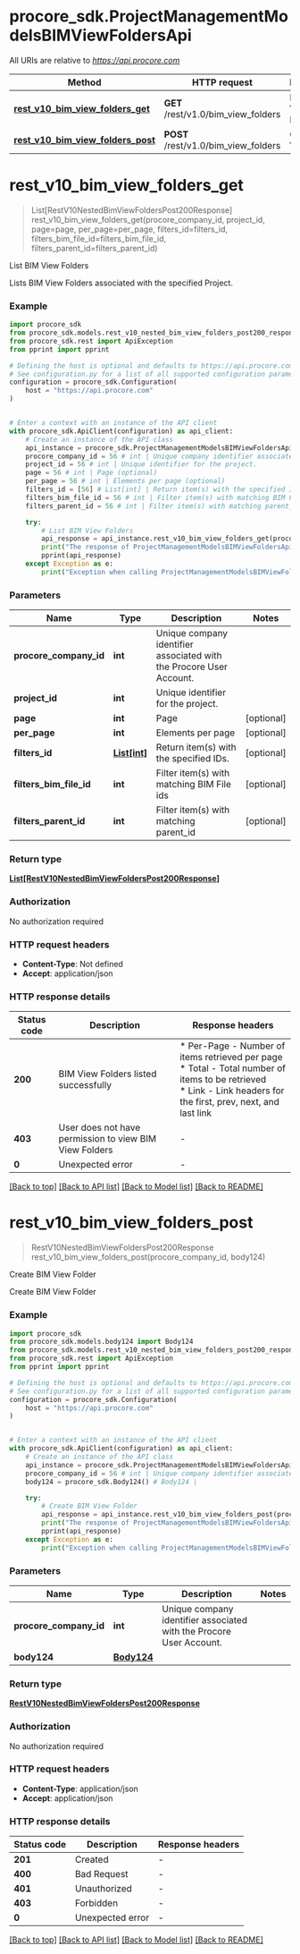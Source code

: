 # procore_sdk.ProjectManagementModelsBIMViewFoldersApi

All URIs are relative to *https://api.procore.com*

Method | HTTP request | Description
------------- | ------------- | -------------
[**rest_v10_bim_view_folders_get**](ProjectManagementModelsBIMViewFoldersApi.md#rest_v10_bim_view_folders_get) | **GET** /rest/v1.0/bim_view_folders | List BIM View Folders
[**rest_v10_bim_view_folders_post**](ProjectManagementModelsBIMViewFoldersApi.md#rest_v10_bim_view_folders_post) | **POST** /rest/v1.0/bim_view_folders | Create BIM View Folder


# **rest_v10_bim_view_folders_get**
> List[RestV10NestedBimViewFoldersPost200Response] rest_v10_bim_view_folders_get(procore_company_id, project_id, page=page, per_page=per_page, filters_id=filters_id, filters_bim_file_id=filters_bim_file_id, filters_parent_id=filters_parent_id)

List BIM View Folders

Lists BIM View Folders associated with the specified Project.

### Example


```python
import procore_sdk
from procore_sdk.models.rest_v10_nested_bim_view_folders_post200_response import RestV10NestedBimViewFoldersPost200Response
from procore_sdk.rest import ApiException
from pprint import pprint

# Defining the host is optional and defaults to https://api.procore.com
# See configuration.py for a list of all supported configuration parameters.
configuration = procore_sdk.Configuration(
    host = "https://api.procore.com"
)


# Enter a context with an instance of the API client
with procore_sdk.ApiClient(configuration) as api_client:
    # Create an instance of the API class
    api_instance = procore_sdk.ProjectManagementModelsBIMViewFoldersApi(api_client)
    procore_company_id = 56 # int | Unique company identifier associated with the Procore User Account.
    project_id = 56 # int | Unique identifier for the project.
    page = 56 # int | Page (optional)
    per_page = 56 # int | Elements per page (optional)
    filters_id = [56] # List[int] | Return item(s) with the specified IDs. (optional)
    filters_bim_file_id = 56 # int | Filter item(s) with matching BIM File ids (optional)
    filters_parent_id = 56 # int | Filter item(s) with matching parent_id (optional)

    try:
        # List BIM View Folders
        api_response = api_instance.rest_v10_bim_view_folders_get(procore_company_id, project_id, page=page, per_page=per_page, filters_id=filters_id, filters_bim_file_id=filters_bim_file_id, filters_parent_id=filters_parent_id)
        print("The response of ProjectManagementModelsBIMViewFoldersApi->rest_v10_bim_view_folders_get:\n")
        pprint(api_response)
    except Exception as e:
        print("Exception when calling ProjectManagementModelsBIMViewFoldersApi->rest_v10_bim_view_folders_get: %s\n" % e)
```



### Parameters


Name | Type | Description  | Notes
------------- | ------------- | ------------- | -------------
 **procore_company_id** | **int**| Unique company identifier associated with the Procore User Account. | 
 **project_id** | **int**| Unique identifier for the project. | 
 **page** | **int**| Page | [optional] 
 **per_page** | **int**| Elements per page | [optional] 
 **filters_id** | [**List[int]**](int.md)| Return item(s) with the specified IDs. | [optional] 
 **filters_bim_file_id** | **int**| Filter item(s) with matching BIM File ids | [optional] 
 **filters_parent_id** | **int**| Filter item(s) with matching parent_id | [optional] 

### Return type

[**List[RestV10NestedBimViewFoldersPost200Response]**](RestV10NestedBimViewFoldersPost200Response.md)

### Authorization

No authorization required

### HTTP request headers

 - **Content-Type**: Not defined
 - **Accept**: application/json

### HTTP response details

| Status code | Description | Response headers |
|-------------|-------------|------------------|
**200** | BIM View Folders listed successfully |  * Per-Page - Number of items retrieved per page <br>  * Total - Total number of items to be retrieved <br>  * Link - Link headers for the first, prev, next, and last link <br>  |
**403** | User does not have permission to view BIM View Folders |  -  |
**0** | Unexpected error |  -  |

[[Back to top]](#) [[Back to API list]](../README.md#documentation-for-api-endpoints) [[Back to Model list]](../README.md#documentation-for-models) [[Back to README]](../README.md)

# **rest_v10_bim_view_folders_post**
> RestV10NestedBimViewFoldersPost200Response rest_v10_bim_view_folders_post(procore_company_id, body124)

Create BIM View Folder

Create BIM View Folder

### Example


```python
import procore_sdk
from procore_sdk.models.body124 import Body124
from procore_sdk.models.rest_v10_nested_bim_view_folders_post200_response import RestV10NestedBimViewFoldersPost200Response
from procore_sdk.rest import ApiException
from pprint import pprint

# Defining the host is optional and defaults to https://api.procore.com
# See configuration.py for a list of all supported configuration parameters.
configuration = procore_sdk.Configuration(
    host = "https://api.procore.com"
)


# Enter a context with an instance of the API client
with procore_sdk.ApiClient(configuration) as api_client:
    # Create an instance of the API class
    api_instance = procore_sdk.ProjectManagementModelsBIMViewFoldersApi(api_client)
    procore_company_id = 56 # int | Unique company identifier associated with the Procore User Account.
    body124 = procore_sdk.Body124() # Body124 | 

    try:
        # Create BIM View Folder
        api_response = api_instance.rest_v10_bim_view_folders_post(procore_company_id, body124)
        print("The response of ProjectManagementModelsBIMViewFoldersApi->rest_v10_bim_view_folders_post:\n")
        pprint(api_response)
    except Exception as e:
        print("Exception when calling ProjectManagementModelsBIMViewFoldersApi->rest_v10_bim_view_folders_post: %s\n" % e)
```



### Parameters


Name | Type | Description  | Notes
------------- | ------------- | ------------- | -------------
 **procore_company_id** | **int**| Unique company identifier associated with the Procore User Account. | 
 **body124** | [**Body124**](Body124.md)|  | 

### Return type

[**RestV10NestedBimViewFoldersPost200Response**](RestV10NestedBimViewFoldersPost200Response.md)

### Authorization

No authorization required

### HTTP request headers

 - **Content-Type**: application/json
 - **Accept**: application/json

### HTTP response details

| Status code | Description | Response headers |
|-------------|-------------|------------------|
**201** | Created |  -  |
**400** | Bad Request |  -  |
**401** | Unauthorized |  -  |
**403** | Forbidden |  -  |
**0** | Unexpected error |  -  |

[[Back to top]](#) [[Back to API list]](../README.md#documentation-for-api-endpoints) [[Back to Model list]](../README.md#documentation-for-models) [[Back to README]](../README.md)

